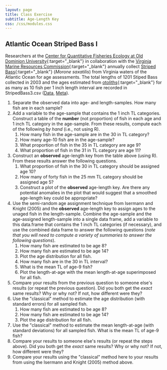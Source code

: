 ```yaml
---
layout: page
title: Class Exercise
subtitle: Age-Length Key
css: /css/modules.css
---
```


## Atlantic Ocean Striped Bass I
Researchers at the [Center for Quantitative Fisheries Ecology at Old Dominion University](http://www.odu.edu/sci/research/cqfe/research/){:target="_blank"} in collaboration with the [Virginia Marine Resources Commission](http://www.mrc.virginia.gov/){:target="_blank"} annually collect [Striped Bass](https://en.wikipedia.org/wiki/Striped_bass){:target="_blank"} (*Morone saxatilis*) from Virginia waters of the Atlantic Ocean for age assessments. The total lengths of 1201 Stiped Bass collected in 2003 and the ages estimated from [otoliths](https://en.wikipedia.org/wiki/Otolith){:target="_blank"} for as many as 10 fish per 1 inch length interval are recorded in StripedBass3.csv ([Data](https://raw.githubusercontent.com/droglenc/FSAdata/master/data-raw/StripedBass3.csv), [Meta](http://derekogle.com/fishR/data/data-html/StripedBass3.html)).

1. Separate the observed data into age- and length-samples. How many fish are in each sample?
1. Add a variable to the age-sample that contains the 1 inch TL categories. Construct a table of the **number** (not proportion) of fish in each age and 1 inch TL category in the age-sample. From these results, compute each of the following *by hand* (i.e., not using R).
    1. How many fish in the age-sample are in the 30 in TL category?
    1. How many age-10 fish are in the age-sample?
    1. What proportion of fish in the 35 in TL category are age 9?
    1. What proportion of fish in the 31 in TL category are age 11?
1. Construct an **observed** age-length key from the table above (using R). From these results answer the following questions.
    1. What proportion of fish in the 30 in TL category should be assigned age 10?
    1. How many of forty fish in the 25 mm TL category should be assigned age 5?
    1. Construct a plot of the **observed** age-length key. Are there any potential anomalies in the plot that would suggest that a smoothed age-length key could be appropriate?
1. Use the semi-random age assignment technique from Isermann and Knight (2005) and the **observed** age-length key to assign ages to the unaged fish in the length-sample. Combine the age-sample and the age-assigned length-sample into a single data frame, add a variable to this data.frame that contains the 1 inch TL categories (if necessary), and use the combined data frame to answer the following questions (*note that you will need to compute a variety of summaries to answer the following questions*).
    1. How many fish are estimated to be age 8?
    1. How many fish are estimated to be age 14?
    1. Plot the age distribution for all fish.
    1. How many fish are in the 30 in TL interval?
    1. What is the mean TL of age-9 fish?
    1. Plot the length-at-age with the mean length-at-age superimposed for all fish.
1. Compare your results from the previous question to someone else's results (or repeat the previous question). Did you both get the *exact* same results? Why or why not? If not, how different were they?
1. Use the "classical" method to estimate the age distribution (with standard errors) for all sampled fish.
    1. How many fish are estimated to be age 8?
    1. How many fish are estimated to be age 14?
    1. Plot the age distribution for all fish.
1. Use the "classical" method to estimate the mean length-at-age (with standard deviations) for all sampled fish. What is the mean TL of age-9 fish?
1. Compare your results to someone else's results (or repeat the steps above). Did you both get the *exact* same results? Why or why not? If not, how different were they?
1. Compare your results using the "classical" method here to your results from using the Isermann and Knight (2005) method above.
